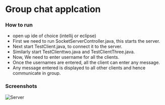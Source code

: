 # Group chat applcation

### How to run

* open up ide of choice (intellij or eclipse)
* First we need to run SocketServerController.java, this starts the server.
* Next start TestClient.java, to connect it to the server.
* Similarly start TestClienttwo.java and TestClientThree.java.
* Now, We need to enter username for all the clients.
* Once the usernames are entered, all the client can enter any message.
* Any message entered is displayed to all other clients and hence communicate in group.


### Screenshots

![Server](server.png)
